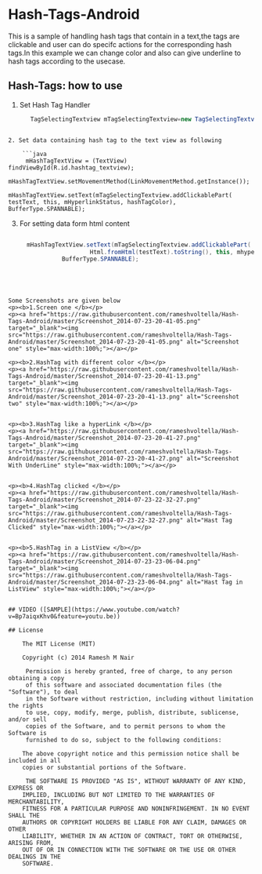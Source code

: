 Hash-Tags-Android
=================

This is a sample of handling hash tags that contain in a text,the tags are clickable and user can do specifc actions for the corresponding hash tags.In this example we can change color and also can give underline to hash tags  according to the usecase.

Hash-Tags: how to use
------------------------


1. Set Hash Tag Handler
  
    ```java
       TagSelectingTextview mTagSelectingTextview=new TagSelectingTextview();
```

2. Set data containing hash tag to the text view as following
  
    ```java
     mHashTagTextView = (TextView) findViewById(R.id.hashtag_textview);
     mHashTagTextView.setMovementMethod(LinkMovementMethod.getInstance());
     	mHashTagTextView.setText(mTagSelectingTextview.addClickablePart(
testText, this, mHyperlinkStatus, hashTagColor),
BufferType.SPANNABLE);

```

3. For setting data form html content
 
    ```java

      mHashTagTextView.setText(mTagSelectingTextview.addClickablePart(
                        Html.fromHtml(testText).toString(), this, mhyperlickStatus, hashtagColor),
				BufferType.SPANNABLE);

```				
				

    
   
Some Screenshots are given below
<p><b>1.Screen one </b></p>
<p><a href="https://raw.githubusercontent.com/rameshvoltella/Hash-Tags-Android/master/Screenshot_2014-07-23-20-41-05.png" target="_blank"><img src="https://raw.githubusercontent.com/rameshvoltella/Hash-Tags-Android/master/Screenshot_2014-07-23-20-41-05.png" alt="Screenshot one" style="max-width:100%;"></a></p>

<p><b>2.HashTag with different color </b></p>
<p><a href="https://raw.githubusercontent.com/rameshvoltella/Hash-Tags-Android/master/Screenshot_2014-07-23-20-41-13.png" target="_blank"><img src="https://raw.githubusercontent.com/rameshvoltella/Hash-Tags-Android/master/Screenshot_2014-07-23-20-41-13.png" alt="Screenshot two" style="max-width:100%;"></a></p>


<p><b>3.HashTag like a hyperLink </b></p>
<p><a href="https://raw.githubusercontent.com/rameshvoltella/Hash-Tags-Android/master/Screenshot_2014-07-23-20-41-27.png" target="_blank"><img src="https://raw.githubusercontent.com/rameshvoltella/Hash-Tags-Android/master/Screenshot_2014-07-23-20-41-27.png" alt="Screenshot With UnderLine" style="max-width:100%;"></a></p>


<p><b>4.HashTag clicked </b></p>
<p><a href="https://raw.githubusercontent.com/rameshvoltella/Hash-Tags-Android/master/Screenshot_2014-07-23-22-32-27.png" target="_blank"><img src="https://raw.githubusercontent.com/rameshvoltella/Hash-Tags-Android/master/Screenshot_2014-07-23-22-32-27.png" alt="Hast Tag Clicked" style="max-width:100%;"></a></p>


<p><b>5.HashTag in a ListView </b></p>
<p><a href="https://raw.githubusercontent.com/rameshvoltella/Hash-Tags-Android/master/Screenshot_2014-07-23-23-06-04.png" target="_blank"><img src="https://raw.githubusercontent.com/rameshvoltella/Hash-Tags-Android/master/Screenshot_2014-07-23-23-06-04.png" alt="Hast Tag in ListView" style="max-width:100%;"></a></p>


## VIDEO ([SAMPLE](https://www.youtube.com/watch?v=Bp7aiqxKhv0&feature=youtu.be)) 

## License

    The MIT License (MIT)

    Copyright (c) 2014 Ramesh M Nair
 
     Permission is hereby granted, free of charge, to any person obtaining a copy
     of this software and associated documentation files (the "Software"), to deal
     in the Software without restriction, including without limitation the rights
     to use, copy, modify, merge, publish, distribute, sublicense, and/or sell
     copies of the Software, and to permit persons to whom the Software is
     furnished to do so, subject to the following conditions:

    The above copyright notice and this permission notice shall be included in all
    copies or substantial portions of the Software.

     THE SOFTWARE IS PROVIDED "AS IS", WITHOUT WARRANTY OF ANY KIND, EXPRESS OR
    IMPLIED, INCLUDING BUT NOT LIMITED TO THE WARRANTIES OF MERCHANTABILITY,
    FITNESS FOR A PARTICULAR PURPOSE AND NONINFRINGEMENT. IN NO EVENT SHALL THE
    AUTHORS OR COPYRIGHT HOLDERS BE LIABLE FOR ANY CLAIM, DAMAGES OR OTHER
    LIABILITY, WHETHER IN AN ACTION OF CONTRACT, TORT OR OTHERWISE, ARISING FROM,
    OUT OF OR IN CONNECTION WITH THE SOFTWARE OR THE USE OR OTHER DEALINGS IN THE
    SOFTWARE.




